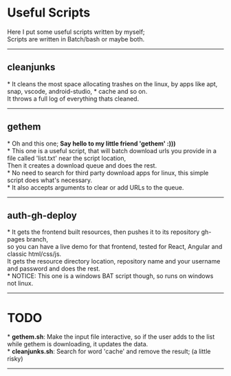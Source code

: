 <h1>Useful Scripts</h1>
Here I put some useful scripts written by myself;<br/>
Scripts are written in Batch/bash or maybe both.<br/>

<hr />
<h2>cleanjunks</h2>
* It cleans the most space allocating trashes on the linux, by apps like apt, snap, vscode, android-studio, * cache and so on.<br/>
    It throws a full log of everything thats cleaned.<br/>

<hr />
<h2>gethem</h2>
* Oh and this one; <b>Say hello to my little friend 'gethem' :)))</b> <br>
* This one is a useful script, that will batch download urls you provide in a file called 'list.txt' near the script location,<br/>
    Then it creates a download queue and does the rest. <br/>
* No need to search for third party download apps for linux, this simple script does what's necessary.<br/> 
* It also accepts arguments to clear or add URLs to the queue.

<hr />
<h2>auth-gh-deploy</h2>
* It gets the frontend built resources, then pushes it to its repository gh-pages branch, <br />
      so you can have a live demo for that frontend, tested for React, Angular and classic html/css/js.<br/>
      It gets the resource directory location, repository name and your username and password and does the rest.<br/>
* NOTICE: This one is a windows BAT script though, so runs on windows not linux.

<hr />
<h1> TODO </h1>
* <b>gethem.sh</b>: Make the input file interactive, so if the user adds to the list while gethem is downloading, it updates the data.<br/>
* <b>cleanjunks.sh</b>: Search for word 'cache' and remove the result; (a little risky)
<hr />
